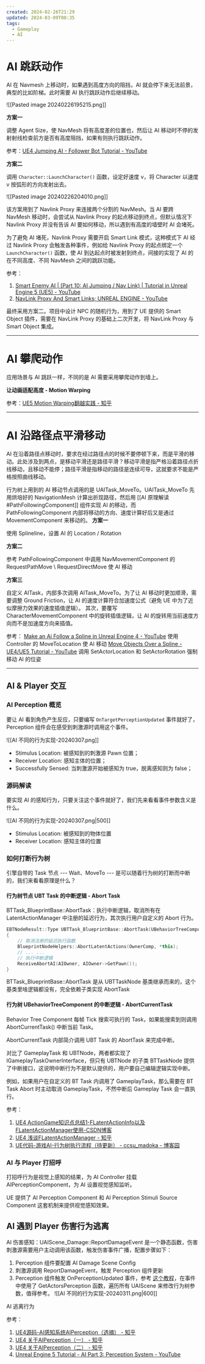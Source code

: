 ```yaml
---
created: 2024-02-26T21:29
updated: 2024-03-09T00:35
tags:
  - Gameplay
  - AI
---
```

# AI 跳跃动作

AI 在 Navmesh 上移动时，如果遇到高度方向的阻挡，AI 就会停下来无法前景，典型的比如阶梯。此时需要 AI 执行跳跃动作后继续移动。

![[Pasted image 20240226195215.png]]

**方案一**

调整 Agent Size，使 NavMesh 将有高度差的位置也，然后让 AI 移动时不停的发射射线检查前方是否有高度阻挡，如果有则执行跳跃动作。

参考：[UE4 Jumping AI - Follower Bot Tutorial - YouTube](https://www.youtube.com/watch?v=M4WVRdbh_VM)

**方案二**

调用 `Character::LaunchCharacter()` 函数，设定好速度 v，将 Character 以速度 v 按弧形的方向发射出去。

![[Pasted image 20240226204010.png]]

该方案用到了 Navlink Proxy 来连接两个分割的 NavMesh。当 AI 要跨 NavMesh 移动时，会尝试从 Navlink Proxy 的起点移动到终点，但默认情况下 Navlink Proxy 并没有告诉 AI 要如何移动，所以遇到有高度的墙壁时 AI 会堵死。

为了避免 AI 堵死，Navlink Proxy 需要开启 Smart Link 模式，这种模式下 AI 经过 Navlink Proxy 会触发各种事件，例如给 Navlink Proxy 的起点绑定一个 `LaunchCharacter()` 函数，使 AI 到达起点时被发射到终点，间接的实现了 AI 的在不同高度、不同 NavMesh 之间的跳跃功能。

参考：
1. [Smart Enemy AI | (Part 10: AI Jumping / Nav Link) | Tutorial in Unreal Engine 5 (UE5) - YouTube](https://www.youtube.com/watch?v=G4GHa-zmQR8)
2. [NavLink Proxy And Smart Links; UNREAL ENGINE - YouTube](https://www.youtube.com/watch?v=iu7cjp1Gg7U)

最终采用方案二。项目中设计 NPC 的随机行为，用到了 UE 提供的 Smart Object 插件，需要在 NavLink Proxy 的基础上二次开发，将 NavLink Proxy 与 Smart Object 集成。

---
# AI 攀爬动作

应用场景与 AI 跳跃一样，不同的是 AI 需要采用攀爬动作到墙上。

**让动画适配高度 - Motion Warping**

参考：[UE5 Motion Warping翻越实践 - 知乎](https://zhuanlan.zhihu.com/p/466538055)

---
# AI 沿路径点平滑移动

AI 在沿着路径点移动时，要求在经过路径点的时候不要停顿下来，而是平滑的移动。此处涉及到两点，是移动平滑还是路径平滑？移动平滑是指严格沿着路径点折线移动，且移动不能停；路径平滑是指移动的路径是连续可导，这就要求不能是严格按照曲线移动。

行为树上用到的 AI 移动节点调用的是 UAITask_MoveTo。UAITask_MoveTo 先用烘培好的 NavigationMesh 计算出折现路径，然后用 [[AI 原理解读#PathFollowingComponent]] 组件实现 AI 的移动，而 PathFollowingComponent 内部将移动的方向、速度计算好后又是通过 MovementComponent 来移动的。
**方案一**

使用 Splineline，设置 AI 的 Location / Rotation

**方案二**

参考 PathFollowingComponent 中调用 NavMovementComponent 的 RequestPathMove \ RequestDirectMove 使 AI 移动

**方案三**

自定义 AITask，内部多次调用 AITask_MoveTo。为了让 AI 移动时更加顺滑，需要调整 Ground Friction，让 AI 的速度计算符合加速度公式（避免 UE 中为了近似摩擦力效果的速度插值逻辑）。
其次，要覆写 CharacterMovementComponent 中的旋转插值逻辑，让 AI 的旋转用当前速度方向而不是加速度方向来插值。


参考：
[Make an Ai Follow a Spline in Unreal Engine 4 - YouTube](https://www.youtube.com/watch?v=UIF1PcmZkGA) 使用 Controller 的 MoveToLocation 使 AI 移动
[Move Objects Over a Spline - UE4/UE5 Tutorial - YouTube](https://www.youtube.com/watch?v=HYFBmx6QRfs) 调用 SetActorLocation 和 SetActorRotation 强制移动 AI 的位姿

---
## AI & Player 交互

### AI Perception 概览

要让 AI 看到角色产生反应，只要编写 `OnTargetPerceptionUpdated` 事件就好了，Perception 组件会在感受到刺激源时调用这个事件。

![[AI 不同的行为实现-20240307.png]]
- Stimulus Location: 被感知到的刺激源 Pawn 位置；
- Receiver Location: 感知主体的位置；
- Successfully Sensed: 当刺激源开始被感知为 true，脱离感知则为 false；

### 源码解读

要实现 AI 的感知行为，只要关注这个事件就好了，我们先来看看事件参数含义是什么。

![[AI 不同的行为实现-20240307.png|500]]

- Stimulus Location: 被感知到的物体位置
- Receiver Location: 感知主体的位置

### 如何打断行为树

引擎自带的 Task 节点 --- Wait、MoveTo --- 是可以随着行为树的打断而中断的，我们来看看原理是什么？

#### 行为树节点 UBT Task 的中断逻辑 - Abort Task

BTTask_BlueprintBase::AbortTask：执行中断逻辑，取消所有在 LatentActionManager 中注册的延迟行为，其次执行用户自定义的 Abort 行为。
~~~cpp
EBTNodeResult::Type UBTTask_BlueprintBase::AbortTask(UBehaviorTreeComponent& OwnerComp, uint8* NodeMemory)  
{  
	// 取消注册的延迟执行函数
	BlueprintNodeHelpers::AbortLatentActions(OwnerComp, *this);
	// ... ...
	// 执行中断逻辑
    ReceiveAbortAI(AIOwner, AIOwner->GetPawn());  
}
~~~

BTTask_BlueprintBase::AbortTask 是从 UBTTaskNode 基类继承而来的，这个基类里啥逻辑都没有，完全依赖子类实现 AbortTask

#### 行为树 UBehaviorTreeComponent 的中断逻辑 - AbortCurrentTask

Behavior Tree Component 每帧 Tick 搜索可执行的 Task，如果能搜索到则调用 AbortCurrentTask() 中断当前 Task。

AbortCurrentTask 内部简介调用 UBT Task 的 AbortTask 来完成中断。

对比了 GameplayTask 和 UBTNode，两者都实现了 IGameplayTaskOwnerInterface，但只有 UBTNode 的子类 BTTaskNode 提供了中断接口，这说明中断行为不是默认提供的，用户要自己编辑逻辑实现中断。

例如，如果用户在自定义的 BT Task 内调用了 GameplayTask，那么需要在 BT Task Abort 时主动取消 GameplayTask，不然中断后 Gameplay Task 会一直执行。

参考：
1. [UE4 ActionGame知识点总结1-FLatentActionInfo以及FLatentActionManager使用-CSDN博客](https://blog.csdn.net/hui211314ddhui/article/details/80710229)
2. [UE4 浅谈FLatentActionManager - 知乎](https://zhuanlan.zhihu.com/p/675932469)
3. [UE代码-游戏AI-行为树执行流程（待更新） - ccsu\_madoka - 博客园](https://www.cnblogs.com/whitelily/p/17100961.html)

### AI 与 Player 打招呼

打招呼行为是视觉上感知的结果，为 AI Controller 挂载 AIPerceptionComponent，为 AI 设置视觉感知监听。

UE 提供了 AI Perception Component 和 AI Perception Stimuli Source Component 这套机制来提供视觉感知效果。
## AI 遇到 Player 伤害行为逃离

AI 伤害感知：UAIScene_Damage::ReportDamageEvent 是一个静态函数，伤害刺激源需要用户主动调用该函数，触发伤害事件广播，配置步骤如下：
1. Perception 组件要配置 AI Damage Scene Config
2. 刺激源调用 ReportDamageEvent，触发 Perception 组件更新
3. Perception 组件触发 OnPerceptionUpdated 事件，参考 [这个教程](https://www.youtube.com/watch?v=g8rz7aZyDMs)，在事件中使用了 GetActorsPerception 函数，遍历所有 UAIScene 来修改行为树参数，值得参考。
	![[AI 不同的行为实现-20240311.png|600]]

AI 逃离行为


参考：
1. [UE4源码-AI感知系统AIPerception（选摘） - 知乎](https://zhuanlan.zhihu.com/p/569297977)
2. [UE4 关于AIPerception（一） - 知乎](https://zhuanlan.zhihu.com/p/463515204)
3. [UE4 关于AIPerception（二） - 知乎](https://zhuanlan.zhihu.com/p/463525577)
4. [Unreal Engine 5 Tutorial - AI Part 3: Perception System - YouTube](https://www.youtube.com/watch?v=bx7taRBjJgM)
